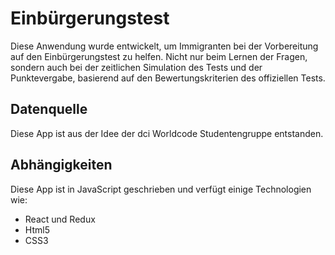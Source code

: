 # Einbürgerungstest
Diese Anwendung wurde entwickelt, um Immigranten bei der Vorbereitung auf den Einbürgerungstest zu helfen. Nicht nur beim Lernen der Fragen, sondern auch bei der zeitlichen Simulation des Tests und der Punktevergabe, basierend auf den Bewertungskriterien des offiziellen Tests.


## Datenquelle

Diese App ist aus der Idee der dci Worldcode Studentengruppe entstanden.

## Abhängigkeiten

Diese App ist in JavaScript geschrieben und verfügt einige Technologien wie:

- React und Redux
- Html5
- CSS3

